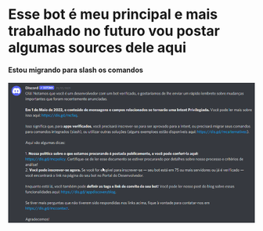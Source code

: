 <h1>Esse bot é meu principal e mais trabalhado no futuro vou postar algumas sources dele aqui</h1>
<h4>Estou migrando para slash os comandos</h4>
<img src="/josef.png"/>

